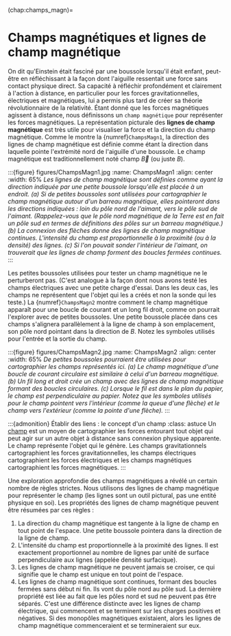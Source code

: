 (chap:champs_magn)=
# Champs magnétiques et lignes de champ magnétique

On dit qu'Einstein était fasciné par une boussole lorsqu'il était enfant, peut-être en réfléchissant à la façon dont l'aiguille ressentait une force sans contact physique direct. Sa capacité à réfléchir profondément et clairement à l'action à distance, en particulier pour les forces gravitationnelles, électriques et magnétiques, lui a permis plus tard de créer sa théorie révolutionnaire de la relativité. Étant donné que les forces magnétiques agissent à distance, nous définissons un `champ magnétique` pour représenter les forces magnétiques. La représentation picturale des **lignes de champ magnétique** est très utile pour visualiser la force et la direction du champ magnétique. Comme le montre  la {numref}`ChampsMagn1`, la direction des lignes de champ magnétique est définie comme étant la direction dans laquelle pointe l'extrémité nord de l'aiguille d'une boussole. Le champ magnétique est traditionnellement noté champ $\vec{B}$ (ou juste $B$).

:::{figure} figures/ChampsMagn1.jpg
:name: ChampsMagn1
:align: center
:width: 65%
*Les lignes de champ magnétique sont définies comme ayant la direction indiquée par une petite boussole lorsqu'elle est placée à un endroit. (a) Si de petites boussoles sont utilisées pour cartographier le champ magnétique autour d'un barreau magnétique, elles pointeront dans les directions indiquées : loin du pôle nord de l'aimant, vers le pôle sud de l'aimant. (Rappelez-vous que le pôle nord magnétique de la Terre est en fait un pôle sud en termes de définitions des pôles sur un barreau magnétique.) (b) La connexion des flèches donne des lignes de champ magnétique continues. L'intensité du champ est proportionnelle à la proximité (ou à la densité) des lignes. (c) Si l'on pouvait sonder l'intérieur de l'aimant, on trouverait que les lignes de champ forment des boucles fermées continues.*
:::

Les petites boussoles utilisées pour tester un champ magnétique ne le perturberont pas. (C'est analogue à la façon dont nous avons testé les champs électriques avec une petite charge d'essai. Dans les deux cas, les champs ne représentent que l'objet qui les a créés et non la sonde qui les teste.) La {numref}`ChampsMagn2` montre comment le champ magnétique apparaît pour une boucle de courant et un long fil droit, comme on pourrait l'explorer avec de petites boussoles. Une petite boussole placée dans ces champs s'alignera parallèlement à la ligne de champ à son emplacement, son pôle nord pointant dans la direction de $B$. Notez les symboles utilisés pour l'entrée et la sortie du champ.

:::{figure} figures/ChampsMagn2.jpg
:name: ChampsMagn2
:align: center
:width: 65%
*De petites boussoles pourraient être utilisées pour cartographier les champs représentés ici. (a) Le champ magnétique d'une boucle de courant circulaire est similaire à celui d'un barreau magnétique. (b) Un fil long et droit crée un champ avec des lignes de champ magnétique formant des boucles circulaires. (c) Lorsque le fil est dans le plan du papier, le champ est perpendiculaire au papier. Notez que les symboles utilisés pour le champ pointent vers l'intérieur (comme la queue d'une flèche) et le champ vers l'extérieur (comme la pointe d'une flèche).*
:::

:::{admonition} Établir des liens : le concept d'un champ
:class: astuce
Un [champ](https://fr.wikipedia.org/wiki/Champ_(physique)) est un moyen de cartographier les forces entourant tout objet qui peut agir sur un autre objet à distance sans connexion physique apparente. Le champ représente l'objet qui le génère. Les champs gravitationnels cartographient les forces gravitationnelles, les champs électriques cartographient les forces électriques et les champs magnétiques cartographient les forces magnétiques.
:::

Une exploration approfondie des champs magnétiques a révélé un certain nombre de règles strictes. Nous utilisons des lignes de champ magnétique pour représenter le champ (les lignes sont un outil pictural, pas une entité physique en soi). Les propriétés des lignes de champ magnétique peuvent être résumées par ces règles :
1.	La direction du champ magnétique est tangente à la ligne de champ en tout point de l'espace. Une petite boussole pointera dans la direction de la ligne de champ.
2.	L'intensité du champ est proportionnelle à la proximité des lignes. Il est exactement proportionnel au nombre de lignes par unité de surface perpendiculaire aux lignes (appelée densité surfacique).
3.	Les lignes de champ magnétique ne peuvent jamais se croiser, ce qui signifie que le champ est unique en tout point de l'espace.
4.	Les lignes de champ magnétique sont continues, formant des boucles fermées sans début ni fin. Ils vont du pôle nord au pôle sud.
La dernière propriété est liée au fait que les pôles nord et sud ne peuvent pas être séparés. C'est une différence distincte avec les lignes de champ électrique, qui commencent et se terminent sur les charges positives et négatives. Si des monopôles magnétiques existaient, alors les lignes de champ magnétique commenceraient et se termineraient sur eux.
